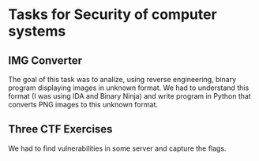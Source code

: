 # Tasks for Security of computer systems

## IMG Converter
The goal of this task was to analize, using reverse engineering, binary program displaying images in unknown format. We had to understand this format (I was using IDA and Binary Ninja) and write program in Python that converts PNG images to this unknown format.

## Three CTF Exercises
We had to find vulnerabilities in some server and capture the flags.
